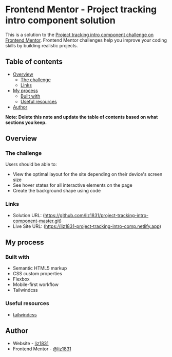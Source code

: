 # Frontend Mentor - Project tracking intro component solution
This is a solution to the [Project tracking intro component challenge on Frontend Mentor](https://www.frontendmentor.io/challenges/project-tracking-intro-component-5d289097500fcb331a67d80e). Frontend Mentor challenges help you improve your coding skills by building realistic projects. 

## Table of contents

- [Overview](#overview)
  - [The challenge](#the-challenge)
  - [Links](#links)
- [My process](#my-process)
  - [Built with](#built-with)
  - [Useful resources](#useful-resources)
- [Author](#author)

**Note: Delete this note and update the table of contents based on what sections you keep.**

## Overview

### The challenge

Users should be able to:

- View the optimal layout for the site depending on their device's screen size
- See hover states for all interactive elements on the page
- Create the background shape using code

### Links

- Solution URL: (https://github.com/liz1831/project-tracking-intro-component-master.git)
- Live Site URL: (https://liz1831-project-tracking-intro-comp.netlify.app)

## My process

### Built with

- Semantic HTML5 markup
- CSS custom properties
- Flexbox 
- Mobile-first workflow
- Tailwindcss

### Useful resources

- [tailwindcss](https://tailwindcss.com/docs/installation)

## Author

- Website - [liz1831](https://liz1831-project-tracking-intro-comp.netlify.app)
- Frontend Mentor - [@liz1831](https://www.frontendmentor.io/profile/liz1831)
